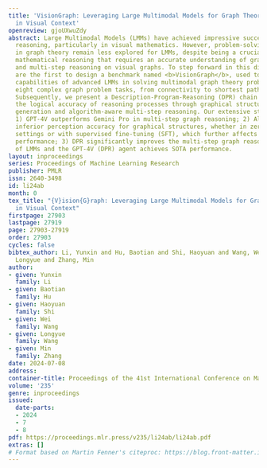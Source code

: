 ```yaml
---
title: 'VisionGraph: Leveraging Large Multimodal Models for Graph Theory Problems
  in Visual Context'
openreview: gjoUXwuZdy
abstract: Large Multimodal Models (LMMs) have achieved impressive success in visual
  reasoning, particularly in visual mathematics. However, problem-solving capabilities
  in graph theory remain less explored for LMMs, despite being a crucial aspect of
  mathematical reasoning that requires an accurate understanding of graphical structures
  and multi-step reasoning on visual graphs. To step forward in this direction, we
  are the first to design a benchmark named <b>VisionGraph</b>, used to explore the
  capabilities of advanced LMMs in solving multimodal graph theory problems. It encompasses
  eight complex graph problem tasks, from connectivity to shortest path problems.
  Subsequently, we present a Description-Program-Reasoning (DPR) chain to enhance
  the logical accuracy of reasoning processes through graphical structure description
  generation and algorithm-aware multi-step reasoning. Our extensive study shows that
  1) GPT-4V outperforms Gemini Pro in multi-step graph reasoning; 2) All LMMs exhibit
  inferior perception accuracy for graphical structures, whether in zero/few-shot
  settings or with supervised fine-tuning (SFT), which further affects problem-solving
  performance; 3) DPR significantly improves the multi-step graph reasoning capabilities
  of LMMs and the GPT-4V (DPR) agent achieves SOTA performance.
layout: inproceedings
series: Proceedings of Machine Learning Research
publisher: PMLR
issn: 2640-3498
id: li24ab
month: 0
tex_title: "{V}ision{G}raph: Leveraging Large Multimodal Models for Graph Theory Problems
  in Visual Context"
firstpage: 27903
lastpage: 27919
page: 27903-27919
order: 27903
cycles: false
bibtex_author: Li, Yunxin and Hu, Baotian and Shi, Haoyuan and Wang, Wei and Wang,
  Longyue and Zhang, Min
author:
- given: Yunxin
  family: Li
- given: Baotian
  family: Hu
- given: Haoyuan
  family: Shi
- given: Wei
  family: Wang
- given: Longyue
  family: Wang
- given: Min
  family: Zhang
date: 2024-07-08
address:
container-title: Proceedings of the 41st International Conference on Machine Learning
volume: '235'
genre: inproceedings
issued:
  date-parts:
  - 2024
  - 7
  - 8
pdf: https://proceedings.mlr.press/v235/li24ab/li24ab.pdf
extras: []
# Format based on Martin Fenner's citeproc: https://blog.front-matter.io/posts/citeproc-yaml-for-bibliographies/
---
```

